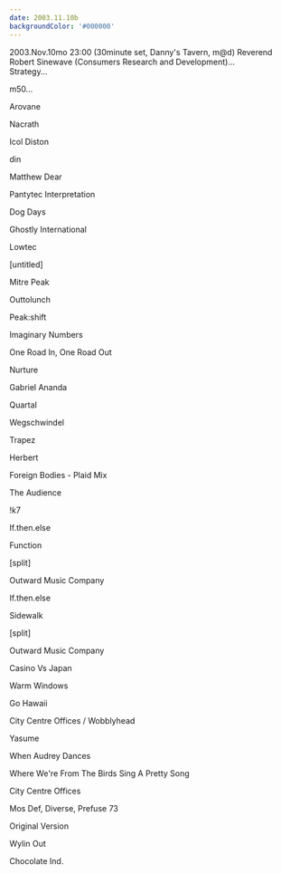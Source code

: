 ```yaml
---
date: 2003.11.10b
backgroundColor: '#000000'
---
```


2003.Nov.10mo 23:00 (30minute set, Danny's Tavern, m@d) Reverend Robert Sinewave (Consumers Research and Development)...  
Strategy...  

m50...

Arovane

Nacrath

Icol Diston

din

Matthew Dear

Pantytec Interpretation

Dog Days

Ghostly International

Lowtec

\[untitled\]

Mitre Peak

Outtolunch

Peak:shift

Imaginary Numbers

One Road In, One Road Out

Nurture

Gabriel Ananda

QuartaI

Wegschwindel

Trapez

Herbert

Foreign Bodies - Plaid Mix

The Audience

!k7

If.then.else

Function

\[split\]

Outward Music Company

If.then.else

Sidewalk

\[split\]

Outward Music Company

Casino Vs Japan

Warm Windows

Go Hawaii

City Centre Offices / Wobblyhead

Yasume

When Audrey Dances

Where We're From The Birds Sing A Pretty Song

City Centre Offices

Mos Def, Diverse, Prefuse 73

Original Version

Wylin Out

Chocolate Ind.